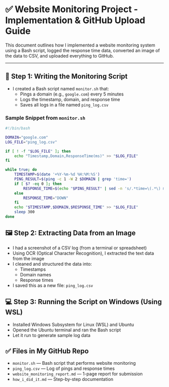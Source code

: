 
# ✅ Website Monitoring Project - Implementation & GitHub Upload Guide

This document outlines how I implemented a website monitoring system using a Bash script, logged the response time data, converted an image of the data to CSV, and uploaded everything to GitHub.

---

## 🧪 Step 1: Writing the Monitoring Script

- I created a Bash script named `monitor.sh` that:
  - Pings a domain (e.g., `google.com`) every 5 minutes
  - Logs the timestamp, domain, and response time
  - Saves all logs in a file named `ping_log.csv`

### Sample Snippet from `monitor.sh`

```bash
#!/bin/bash

DOMAIN="google.com"
LOG_FILE="ping_log.csv"

if [ ! -f "$LOG_FILE" ]; then
    echo "Timestamp,Domain,ResponseTime(ms)" >> "$LOG_FILE"
fi

while true; do
    TIMESTAMP=$(date '+%Y-%m-%d %H:%M:%S')
    PING_RESULT=$(ping -c 1 -W 2 $DOMAIN | grep 'time=')
    if [ $? -eq 0 ]; then
        RESPONSE_TIME=$(echo "$PING_RESULT" | sed -n 's/.*time=\(.*\) ms//p')
    else
        RESPONSE_TIME="DOWN"
    fi
    echo "$TIMESTAMP,$DOMAIN,$RESPONSE_TIME" >> "$LOG_FILE"
    sleep 300
done
```

## 🖼️ Step 2: Extracting Data from an Image
- I had a screenshot of a CSV log (from a terminal or spreadsheet)
- Using OCR (Optical Character Recognition), I extracted the text data from the image
- I cleaned and structured the data into:
  - Timestamps
  - Domain names
  - Response times
- I saved this as a new file: `ping_log.csv`

## 💻 Step 3: Running the Script on Windows (Using WSL)
- Installed Windows Subsystem for Linux (WSL) and Ubuntu
- Opened the Ubuntu terminal and ran the Bash script
- Let it run to generate sample log data

## ✅ Files in My GitHub Repo
- `monitor.sh` — Bash script that performs website monitoring
- `ping_log.csv` — Log of pings and response times
- `website_monitoring_report.md` — 1-page report for submission
- `how_i_did_it.md` — Step-by-step documentation
